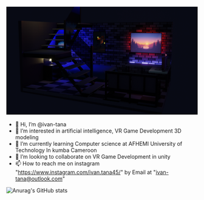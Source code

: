 ![3d modeling and web development](https://github.com/ivan-tana/ivan-tana/blob/main/0082.png)

- 👋 Hi, I’m @ivan-tana
- 👀 I’m interested in artificial intelligence, VR Game Development 3D modeling
- 🌱 I’m currently learning Computer science at AFHEMI University of Technology In kumba Cameroon
- 💞️ I’m looking to collaborate on VR Game Development in unity
- 📫 How to reach me on instagram "https://www.instagram.com/ivan.tana45/" by Email at "ivan-tana@outlook.com"

![Anurag's GitHub stats](https://github-readme-stats.vercel.app/api?username=ivan-tana&theme=dark&show_icons=true)

<!---
ivan-tana/ivan-tana is a ✨ special ✨ repository because its `README.md` (this file) appears on your GitHub profile.
You can click the Preview link to take a look at your changes.
--->
